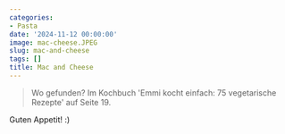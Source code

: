```yaml
---
categories:
- Pasta
date: '2024-11-12 00:00:00'
image: mac-cheese.JPEG
slug: mac-and-cheese
tags: []
title: Mac and Cheese
---
```



> Wo gefunden? Im Kochbuch 'Emmi kocht einfach: 75 vegetarische Rezepte' auf Seite 19.

Guten Appetit! :)